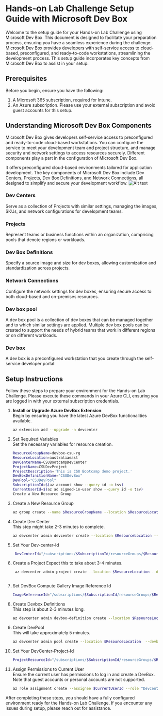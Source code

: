 # Hands-on Lab Challenge Setup Guide with Microsoft Dev Box

Welcome to the  setup guide for your Hands-on Lab Challenge using Microsoft Dev Box. This document is designed to facilitate your preparation process, ensuring you have a seamless experience during the challenge. Microsoft Dev Box provides developers with self-service access to cloud-based, preconfigured, and ready-to-code workstations, streamlining the development process. This setup guide incorporates key concepts from Microsoft Dev Box to assist in your setup.

## Prerequisites
Before you begin, ensure you have the following:
1. A Microsoft 365 subscription, required for Intune.
1. An Azure subscription. Please use your external subscription and avoid guest accounts for this setup.

## Understanding Microsoft Dev Box Components
Microsoft Dev Box gives developers self-service access to preconfigured and ready-to-code cloud-based workstations. You can configure the service to meet your development team and project structure, and manage security and network settings to access resources securely. Different components play a part in the configuration of Microsoft Dev Box.

It offers preconfigured cloud-based environments tailored for application development. The key components of Microsoft Dev Box include Dev Centers, Projects, Dev Box Definitions, and Network Connections, all designed to simplify and secure your development workflow.
![Alt text](https://learn.microsoft.com/en-us/azure/dev-box/media/concept-key-concepts/dev-box-architecture.png#lightbox "Devbox Architecture")


### Dev Centers
Serve as a collection of Projects with similar settings, managing the images, SKUs, and network configurations for development teams.
### Projects
Represent teams or business functions within an organization, comprising pools that denote regions or workloads.
### Dev Box Definitions
Specify a source image and size for dev boxes, allowing customization and standardization across projects.
### Network Connections
Configure the network settings for dev boxes, ensuring secure access to both cloud-based and on-premises resources.
### Dev box pool
A dev box pool is a collection of dev boxes that can be managed together and to which similar settings are applied. Multiple dev box pools can be created to support the needs of hybrid teams that work in different regions or on different workloads.
### Dev box
A dev box is a preconfigured workstation that you create through the self-service developer portal

## Setup Instructions

Follow these steps to prepare your environment for the Hands-on Lab Challenge. Please execute these commands in your Azure CLI, ensuring you are logged in with your external subscription credentials.

1. **Install or Upgrade Azure DevBox Extension**  
   Begin by ensuring you have the latest Azure DevBox functionalities available.
   ```bash
   az extension add --upgrade -n devcenter
1. Set Required Variables  
Set the necessary variables for resource creation.
    ```bash
    ResourceGroupName=devbox-csu-rg
    ResourceLocation=australiaeast
    DevCenterName=CSUBootcampDevCenter
    ProjectName=CSUDevProject
    ProjectDescription='This is CSU Bootcamp demo project.'
    DevBoxDefinitionName="CSUDevBox"
    DevPool="CSUDevPool"
    SubscriptionId=$(az account show --query id -o tsv)
    CurrentUserId=$(az ad signed-in-user show --query id -o tsv)
    Create a New Resource Group
1. Create a New Resource Group
    ```bash
    az group create --name $ResourceGroupName --location $ResourceLocation

1. Create Dev Center  
This step might take 2-3 minutes to complete.
    ```bash
    az devcenter admin devcenter create --location $ResourceLocation --name $DevCenterName --resource-group $ResourceGroupName
    
1. Set Your Dev-center-Id
   ```bash
    DevCenterId="/subscriptions/$SubscriptionId/resourceGroups/$ResourceGroupName/providers/Microsoft.DevCenter/devcenters/$DevCenterName"

1. Create a Project
Expect this to take about 3-4 minutes.
   ```bash
    az devcenter admin project create --location $ResourceLocation --description "$ProjectDescription" --dev-center-id "$DevCenterId" --name $ProjectName --resource-group $ResourceGroupName --max-dev-boxes-per-user "3"
    

1. Set DevBox Compute Gallery Image Reference Id
   ```bash
   ImageReferenceId="/subscriptions/$SubscriptionId/resourceGroups/$ResourceGroupName/providers/Microsoft.DevCenter/devcenters/$DevCenterName/galleries/Default/images/microsoftvisualstudio_visualstudioplustools_vs-2022-ent-general-win11-m365-gen2"

   
1. Create Devbox Definitions  
This step is about 2-3 minutes long.
   ```bash
   az devcenter admin devbox-definition create --location $ResourceLocation  --image-reference id="$ImageReferenceId" --name $DevBoxDefinitionName  --dev-center-name "$DevCenterName"  --resource-group $ResourceGroupName  --os-storage-type "ssd_256gb" --sku name="general_i_8c32gb256ssd_v2" --hibernate-support enabled

   
1. Create DevPool  
This will take approximately 5 minutes.
   ```bash
   az devcenter admin pool create --location $ResourceLocation  --devbox-definition-name $DevBoxDefinitionName --virtual-network-type managed --pool-name $DevPool --project-name $ProjectName --resource-group $ResourceGroupName --local-administrator "Enabled" --managed-virtual-network-regions $ResourceLocation

   
1. Set Your DevCenter-Project-Id
   ```bash
   ProjectResourceId="/subscriptions/$SubscriptionId/resourceGroups/$ResourceGroupName/providers/Microsoft.DevCenter/projects/$ProjectName"

1. Assign Permissions to Current User  
Ensure the current user has permissions to log in and create a DevBox. Note that guest accounts or personal accounts are not supported.
   ```bash
   az role assignment create --assignee $CurrentUserId --role "DevCenter Dev Box User" --scope $ProjectResourceId

   
After completing these steps, you should have a fully configured environment ready for the Hands-on Lab Challenge. If you encounter any issues during setup, please reach out for assistance.




